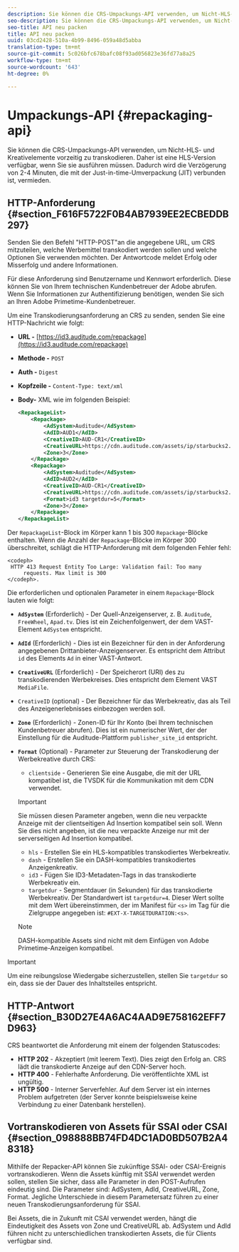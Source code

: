 ```yaml
---
description: Sie können die CRS-Umpackungs-API verwenden, um Nicht-HLS- und Kreativelemente vorzeitig zu transkodieren. Daher ist eine HLS-Version verfügbar, wenn Sie sie ausführen müssen. Dadurch wird die Verzögerung von 2-4 Minuten, die mit der Just-in-time-Umverpackung (JIT) verbunden ist, vermieden.
seo-description: Sie können die CRS-Umpackungs-API verwenden, um Nicht-HLS- und Kreativelemente vorzeitig zu transkodieren. Daher ist eine HLS-Version verfügbar, wenn Sie sie ausführen müssen. Dadurch wird die Verzögerung von 2-4 Minuten, die mit der Just-in-time-Umverpackung (JIT) verbunden ist, vermieden.
seo-title: API neu packen
title: API neu packen
uuid: 03cd2428-510a-4b99-8496-059a48d5abba
translation-type: tm+mt
source-git-commit: 5c026bfc678bafc08f93ad056823e36fd77a8a25
workflow-type: tm+mt
source-wordcount: '643'
ht-degree: 0%

---
```



# Umpackungs-API {#repackaging-api}

Sie können die CRS-Umpackungs-API verwenden, um Nicht-HLS- und Kreativelemente vorzeitig zu transkodieren. Daher ist eine HLS-Version verfügbar, wenn Sie sie ausführen müssen. Dadurch wird die Verzögerung von 2-4 Minuten, die mit der Just-in-time-Umverpackung (JIT) verbunden ist, vermieden.

## HTTP-Anforderung {#section_F616F5722F0B4AB7939EE2ECBEDDB297}

Senden Sie den Befehl &quot;HTTP-POST&quot;an die angegebene URL, um CRS mitzuteilen, welche Werbemittel transkodiert werden sollen und welche Optionen Sie verwenden möchten. Der Antwortcode meldet Erfolg oder Misserfolg und andere Informationen.

Für diese Anforderung sind Benutzername und Kennwort erforderlich. Diese können Sie von Ihrem technischen Kundenbetreuer der Adobe abrufen. Wenn Sie Informationen zur Authentifizierung benötigen, wenden Sie sich an Ihren Adobe Primetime-Kundenbetreuer.

Um eine Transkodierungsanforderung an CRS zu senden, senden Sie eine HTTP-Nachricht wie folgt:

* **URL -** [https://id3.auditude.com/repackage](https://id3.auditude.com/repackage)

* **Methode -** `POST`

* **Auth -** `Digest`

* **Kopfzeile -** `Content-Type: text/xml`

* **Body-** XML wie im folgenden Beispiel:

   ```xml
   <RepackageList>
       <Repackage>
           <AdSystem>Auditude</AdSystem>
           <AdID>AUD1</AdID>
           <CreativeID>AUD-CR1</CreativeID>
           <CreativeURL>https://cdn.auditude.com/assets/ip/starbucks2.mp4</CreativeURL>
           <Zone>3</Zone>
       </Repackage>
       <Repackage>
           <AdSystem>Auditude</AdSystem>
           <AdID>AUD2</AdID>
           <CreativeID>AUD-CR1</CreativeID>
           <CreativeURL>https://cdn.auditude.com/assets/ip/starbucks2.mp4</CreativeURL>
           <Format>id3 targetdur=5</Format>
           <Zone>3</Zone>
       </Repackage>
   </RepackageList>
   ```

Der `RepackageList`-Block im Körper kann 1 bis 300 `Repackage`-Blöcke enthalten. Wenn die Anzahl der `Repackage`-Blöcke im Körper 300 überschreitet, schlägt die HTTP-Anforderung mit dem folgenden Fehler fehl:

```
<codeph>
 HTTP 413 Request Entity Too Large: Validation fail: Too many
     requests. Max limit is 300
</codeph>.
```


Die erforderlichen und optionalen Parameter in einem `Repackage`-Block lauten wie folgt:

* **`AdSystem`** (Erforderlich) - Der Quell-Anzeigenserver, z. B.  `Auditude`,  `FreeWheel`,  `Apad.tv`. Dies ist ein Zeichenfolgenwert, der dem VAST-Element `AdSystem` entspricht.

* **`AdId`** (Erforderlich) - Dies ist ein Bezeichner für den in der Anforderung angegebenen Drittanbieter-Anzeigenserver. Es entspricht dem Attribut `id` des Elements `Ad` in einer VAST-Antwort.

* **`CreativeURL`** (Erforderlich) - Der Speicherort (URI) des zu transkodierenden Werbekreises. Dies entspricht dem Element VAST `MediaFile`.

* `CreativeID` (optional) - Der Bezeichner für das Werbekreativ, das als Teil des Anzeigenerlebnisses einbezogen werden soll.
* **`Zone`** (Erforderlich) - Zonen-ID für Ihr Konto (bei Ihrem technischen Kundenbetreuer abrufen). Dies ist ein numerischer Wert, der der Einstellung für die Auditude-Plattform `publisher_site_id` entspricht.

* **`Format`** (Optional) - Parameter zur Steuerung der Transkodierung der Werbekreative durch CRS:

   * `clientside` - Generieren Sie eine Ausgabe, die mit der URL kompatibel ist, die TVSDK für die Kommunikation mit dem CDN verwendet.
   >[!IMPORTANT]
   >
   >Sie müssen diesen Parameter angeben, wenn die neu verpackte Anzeige mit der clientseitigen Ad Insertion kompatibel sein soll. Wenn Sie dies nicht angeben, ist die neu verpackte Anzeige nur mit der serverseitigen Ad Insertion kompatibel.

   * `hls` - Erstellen Sie ein HLS-kompatibles transkodiertes Werbekreativ.
   * `dash` - Erstellen Sie ein DASH-kompatibles transkodiertes Anzeigenkreativ.
   * `id3` - Fügen Sie ID3-Metadaten-Tags in das transkodierte Werbekreativ ein.
   * `targetdur` - Segmentdauer (in Sekunden) für das transkodierte Werbekreativ. Der Standardwert ist `targetdur=4`. Dieser Wert sollte mit dem Wert übereinstimmen, der im Manifest für `<s>` im Tag für die Zielgruppe angegeben ist: `#EXT-X-TARGETDURATION:<s>`.

   >[!NOTE]
   >
   >DASH-kompatible Assets sind nicht mit dem Einfügen von Adobe Primetime-Anzeigen kompatibel.

>[!IMPORTANT]
>
>Um eine reibungslose Wiedergabe sicherzustellen, stellen Sie `targetdur` so ein, dass sie der Dauer des Inhaltsteiles entspricht.

## HTTP-Antwort {#section_B30D27E4A6AC4AAD9E758162EFF7D963}

CRS beantwortet die Anforderung mit einem der folgenden Statuscodes:

* **HTTP 202**  - Akzeptiert (mit leerem Text). Dies zeigt den Erfolg an. CRS lädt die transkodierte Anzeige auf den CDN-Server hoch.
* **HTTP 400**  - Fehlerhafte Anforderung. Die veröffentlichte XML ist ungültig.
* **HTTP 500**  - Interner Serverfehler. Auf dem Server ist ein internes Problem aufgetreten (der Server konnte beispielsweise keine Verbindung zu einer Datenbank herstellen).

## Vortranskodieren von Assets für SSAI oder CSAI {#section_098888BB74FD4DC1AD0BD507B2A48318}

Mithilfe der Repacker-API können Sie zukünftige SSAI- oder CSAI-Ereignis vortranskodieren. Wenn die Assets künftig mit SSAI verwendet werden sollen, stellen Sie sicher, dass alle Parameter in den POST-Aufrufen eindeutig sind. Die Parameter sind: AdSystem, AdId, CreativeURL, Zone, Format. Jegliche Unterschiede in diesem Parametersatz führen zu einer neuen Transkodierungsanforderung für SSAI.

Bei Assets, die in Zukunft mit CSAI verwendet werden, hängt die Eindeutigkeit des Assets von Zone und CreativeURL ab. AdSystem und AdId führen nicht zu unterschiedlichen transkodierten Assets, die für Clients verfügbar sind.
